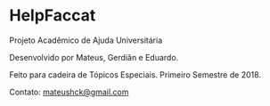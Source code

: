 # HelpFaccat
Projeto Acadêmico de Ajuda Universitária

Desenvolvido por Mateus, Gerdiãn  e Eduardo.

Feito para cadeira de Tópicos Especiais. Primeiro Semestre de 2018.

Contato: mateushck@gmail.com

